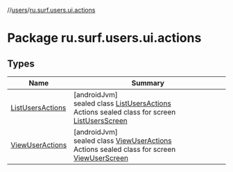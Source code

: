 //[users](../../index.md)/[ru.surf.users.ui.actions](index.md)

# Package ru.surf.users.ui.actions

## Types

| Name | Summary |
|---|---|
| [ListUsersActions](-list-users-actions/index.md) | [androidJvm]<br>sealed class [ListUsersActions](-list-users-actions/index.md)<br>Actions sealed class for screen [ListUsersScreen](../ru.surf.users.ui.screens.listUsers/-list-users-screen.md) |
| [ViewUserActions](-view-user-actions/index.md) | [androidJvm]<br>sealed class [ViewUserActions](-view-user-actions/index.md)<br>Actions sealed class for screen [ViewUserScreen](../ru.surf.users.ui.screens.viewUser/-view-user-screen.md) |

